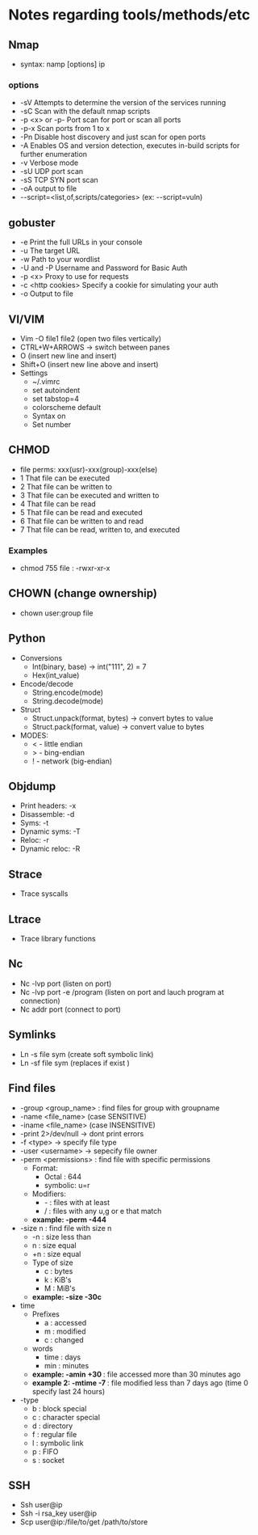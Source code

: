 # Notes regarding tools/methods/etc


## Nmap
- syntax: namp [options] ip
### options
- -sV	Attempts to determine the version of the services running
- -sC	Scan with the default nmap scripts
- -p \<x> or -p-	Port scan for port <x> or scan all ports
- -p-x Scan ports from 1 to x
- -Pn	Disable host discovery and just scan for open ports
- -A	Enables OS and version detection, executes in-build scripts for further enumeration 
- -v	Verbose mode
- -sU	UDP port scan
- -sS	TCP SYN port scan
- -oA   output to file
- --script=\<list,of,scripts/categories> (ex: --script=vuln)


## gobuster
- -e	Print the full URLs in your console
- -u	The target URL
- -w	Path to your wordlist
- -U and -P	Username and Password for Basic Auth
- -p \<x>	Proxy to use for requests
- -c \<http cookies>	Specify a cookie for simulating your auth
- -o Output to file
  
## VI/VIM
- Vim -O file1 file2 (open two files vertically) <br> 
- CTRL+W+ARROWS -> switch between panes <br>
- O (insert new line and insert) <br>
- Shift+O (insert new line above and insert) 
- Settings  
  - ~/.vimrc 
  - set autoindent 
  - set tabstop=4 
  - colorscheme default 
  - Syntax on 
  - Set number 
 
## CHMOD
- file perms: xxx(usr)-xxx(group)-xxx(else)
- 1	That file can be executed
- 2	That file can be written to
- 3	That file can be executed and written to
- 4	That file can be read
- 5	That file can be read and executed
- 6	That file can be written to and read
- 7	That file can be read, written to, and executed

### Examples
- chmod 755 file : -rwxr-xr-x

## CHOWN (change ownership)
- chown user:group file
  

## Python 
- Conversions 
  - Int(binary, base)  -> int("111", 2) = 7 
  - Hex(int_value) 
- Encode/decode 
  - String.encode(mode) 
  - String.decode(mode)   
- Struct 
  - Struct.unpack(format, bytes) -> convert bytes to value 
  - Struct.pack(format, value) -> convert value to bytes 
- MODES: 
  - <  - little endian 
  - \>  - bing-endian  
  - ! - network (big-endian)  
 
## Objdump 
- Print headers: -x  
- Disassemble: -d 
- Syms: -t 
- Dynamic syms: -T 
- Reloc: -r 
- Dynamic reloc: -R 
 
## Strace  
- Trace syscalls 
 
## Ltrace  
- Trace library functions  
 
## Nc 
- Nc -lvp port (listen on port) 
- Nc -lvp port -e /program (listen on port and lauch program at connection) 
- Nc addr port  (connect to port) 
 
## Symlinks 
- Ln -s file sym (create soft symbolic link) 
- Ln -sf file sym (replaces if exist ) 
 
## Find files 
- -group \<group_name> : find files for group with groupname
- -name \<file_name> (case SENSITIVE)
- -iname \<file_name> (case INSENSITIVE)
- -print 2>/dev/null -> dont print errors
- -f \<type> -> specify file type
- -user \<username> -> sepecify file owner
- -perm \<permissions> : find file with specific permissions
  - Format: 
    - Octal : 644
    - symbolic: u=r 
  - Modifiers:
    - \- : files with at least
    - / : files with any u,g or e that match
  - <b>example: -perm -444</b>
- -size n : find file with size n
  - -n : size less than
  - n : size equal
  - +n : size equal
  - Type of size
    - c : bytes
    - k : KiB's
    - M : MiB's
  - <b> example: -size -30c</b> 
- time
  - Prefixes
    - a : accessed
    - m : modified
    - c : changed
  - words
    - time : days
    - min : minutes
  - <b>example: -amin +30 </b> : file accessed more than 30 minutes ago
  - <b>example 2: -mtime -7 </b> : file modified less than 7 days ago (time 0 specify last 24 hours)
- -type
    - b : block special
    - c : character special
    - d : directory
    - f : regular file
    - l : symbolic link
    - p : FIFO
    - s : socket
## SSH 
- Ssh user@ip 
- Ssh -i rsa_key user@ip 
- Scp user@ip:/file/to/get /path/to/store 


